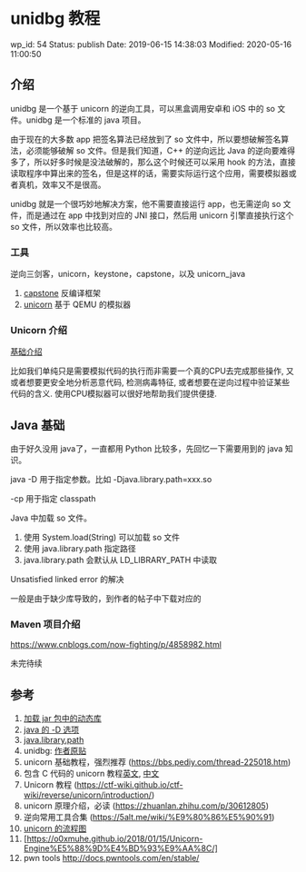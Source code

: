 # unidbg 教程


wp_id: 54
Status: publish
Date: 2019-06-15 14:38:03
Modified: 2020-05-16 11:00:50


## 介绍

unidbg 是一个基于 unicorn 的逆向工具，可以黑盒调用安卓和 iOS 中的 so 文件。unidbg 是一个标准的 java 项目。

由于现在的大多数 app 把签名算法已经放到了 so 文件中，所以要想破解签名算法，必须能够破解 so 文件。但是我们知道，C++ 的逆向远比 Java 的逆向要难得多了，所以好多时候是没法破解的，那么这个时候还可以采用 hook 的方法，直接读取程序中算出来的签名，但是这样的话，需要实际运行这个应用，需要模拟器或者真机，效率又不是很高。

unidbg 就是一个很巧妙地解决方案，他不需要直接运行 app，也无需逆向 so 文件，而是通过在 app 中找到对应的 JNI 接口，然后用 unicorn 引擎直接执行这个 so 文件，所以效率也比较高。

### 工具

逆向三剑客，unicorn，keystone，capstone，以及 unicorn_java

1. [capstone](https://www.capstone-engine.org/documentation.html) 反编译框架
2. [unicorn](https://www.unicorn-engine.org/) 基于 QEMU 的模拟器

### Unicorn 介绍

[基础介绍](https://bbs.pediy.com/thread-224315.htm)

比如我们单纯只是需要模拟代码的执行而非需要一个真的CPU去完成那些操作, 又或者想要更安全地分析恶意代码, 检测病毒特征, 或者想要在逆向过程中验证某些代码的含义. 使用CPU模拟器可以很好地帮助我们提供便捷.

## Java 基础

由于好久没用 java了，一直都用 Python 比较多，先回忆一下需要用到的 java 知识。

java -D 用于指定参数。比如 -Djava.library.path=xxx.so

-cp 用于指定 classpath

Java 中加载 so 文件。

1. 使用 System.load(String) 可以加载 so 文件
2. 使用 java.library.path 指定路径
3. java.library.path 会默认从 LD_LIBRARY_PATH 中读取

Unsatisfied linked error 的解决

一般是由于缺少库导致的，到作者的帖子中下载对应的

### Maven 项目介绍

https://www.cnblogs.com/now-fighting/p/4858982.html 

未完待续

## 参考

1. [加载 jar 包中的动态库](https://blog.csdn.net/10km/article/details/87898189)
2. [java 的 -D 选项](https://www.jianshu.com/p/ffe477a5de87)
3. [java.library.path](https://blog.csdn.net/submorino/article/details/41041309)
4. unidbg: [作者原贴](https://bbs.pediy.com/thread-249732-1.htm)
5. unicorn 基础教程，强烈推荐 (https://bbs.pediy.com/thread-225018.htm)
6. 包含 C 代码的 unicorn 教程[英文](http://eternal.red/2018/unicorn-engine-tutorial/), [中文](https://bbs.pediy.com/thread-224330.htm)
7. Unicorn 教程 (https://ctf-wiki.github.io/ctf-wiki/reverse/unicorn/introduction/)
8. unicorn 原理介绍，必读 (https://zhuanlan.zhihu.com/p/30612805)
9. 逆向常用工具合集 (https://5alt.me/wiki/%E9%80%86%E5%90%91)
10. [unicorn 的流程图](http://galaxylab.org/%E5%9F%BA%E4%BA%8E-unicorn-%E7%9A%84%E5%8D%95%E4%B8%AA%E5%87%BD%E6%95%B0%E6%A8%A1%E6%8B%9F%E6%89%A7%E8%A1%8C%E5%92%8C-fuzzer-%E5%AE%9E%E7%8E%B0/)
11. [https://o0xmuhe.github.io/2018/01/15/Unicorn-Engine%E5%88%9D%E4%BD%93%E9%AA%8C/]
13. pwn tools http://docs.pwntools.com/en/stable/